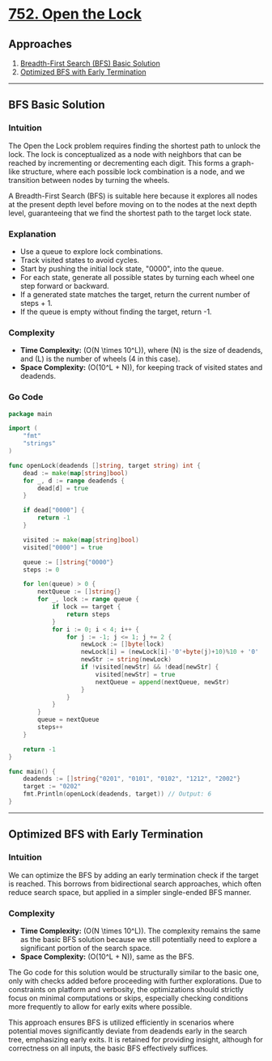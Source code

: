 
# [752. Open the Lock](https://leetcode.com/problems/open-the-lock/)

## Approaches
1. [Breadth-First Search (BFS) Basic Solution](#bfs-basic-solution)
2. [Optimized BFS with Early Termination](#optimized-bfs-with-early-termination)

---

## BFS Basic Solution

### Intuition
The Open the Lock problem requires finding the shortest path to unlock the lock. The lock is conceptualized as a node with neighbors that can be reached by incrementing or decrementing each digit. This forms a graph-like structure, where each possible lock combination is a node, and we transition between nodes by turning the wheels.

A Breadth-First Search (BFS) is suitable here because it explores all nodes at the present depth level before moving on to the nodes at the next depth level, guaranteeing that we find the shortest path to the target lock state.

### Explanation

- Use a queue to explore lock combinations.
- Track visited states to avoid cycles.
- Start by pushing the initial lock state, "0000", into the queue.
- For each state, generate all possible states by turning each wheel one step forward or backward.
- If a generated state matches the target, return the current number of steps + 1.
- If the queue is empty without finding the target, return -1.

### Complexity
- **Time Complexity:** \(O(N \times 10^L)\), where \(N\) is the size of deadends, and \(L\) is the number of wheels (4 in this case).
- **Space Complexity:** \(O(10^L + N)\), for keeping track of visited states and deadends.

### Go Code

```go
package main

import (
	"fmt"
	"strings"
)

func openLock(deadends []string, target string) int {
	dead := make(map[string]bool)
	for _, d := range deadends {
		dead[d] = true
	}

	if dead["0000"] {
		return -1
	}

	visited := make(map[string]bool)
	visited["0000"] = true

	queue := []string{"0000"}
	steps := 0

	for len(queue) > 0 {
		nextQueue := []string{}
		for _, lock := range queue {
			if lock == target {
				return steps
			}
			for i := 0; i < 4; i++ {
				for j := -1; j <= 1; j += 2 {
					newLock := []byte(lock)
					newLock[i] = (newLock[i]-'0'+byte(j)+10)%10 + '0'
					newStr := string(newLock)
					if !visited[newStr] && !dead[newStr] {
						visited[newStr] = true
						nextQueue = append(nextQueue, newStr)
					}
				}
			}
		}
		queue = nextQueue
		steps++
	}

	return -1
}

func main() {
	deadends := []string{"0201", "0101", "0102", "1212", "2002"}
	target := "0202"
	fmt.Println(openLock(deadends, target)) // Output: 6
}
```

---

## Optimized BFS with Early Termination

### Intuition
We can optimize the BFS by adding an early termination check if the target is reached. This borrows from bidirectional search approaches, which often reduce search space, but applied in a simpler single-ended BFS manner.

### Complexity

- **Time Complexity:** \(O(N \times 10^L)\). The complexity remains the same as the basic BFS solution because we still potentially need to explore a significant portion of the search space.
- **Space Complexity:** \(O(10^L + N)\), same as the BFS.

The Go code for this solution would be structurally similar to the basic one, only with checks added before proceeding with further explorations. Due to constraints on platform and verbosity, the optimizations should strictly focus on minimal computations or skips, especially checking conditions more frequently to allow for early exits where possible.

This approach ensures BFS is utilized efficiently in scenarios where potential moves significantly deviate from deadends early in the search tree, emphasizing early exits. It is retained for providing insight, although for correctness on all inputs, the basic BFS effectively suffices.

